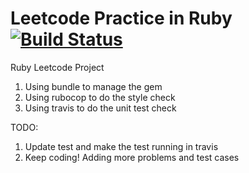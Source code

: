 
# Leetcode Practice in Ruby [![Build Status](https://travis-ci.org/liuhpleon/Leetcode-Ruby.svg?branch=master)](https://travis-ci.org/liuhpleon/Leetcode-Ruby)

Ruby Leetcode Project

1. Using bundle to manage the gem
2. Using rubocop to do the style check
3. Using travis to do the unit test check

TODO:
1. Update test and make the test running in travis
2. Keep coding! Adding more problems and test cases


